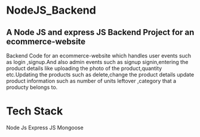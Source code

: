 # NodeJS_Backend
## A Node JS and express JS Backend Project for an ecommerce-website

Backend Code for an ecommerce-website which handles user events such as login ,signup.And also admin events such as signup signin,entering the product details like uploading the photo of the product,quantity etc.Updating the products such as delete,change the product details update product information such as number of units leftover ,category that a producty belongs to.

# Tech Stack
Node Js
Express JS
Mongoose

